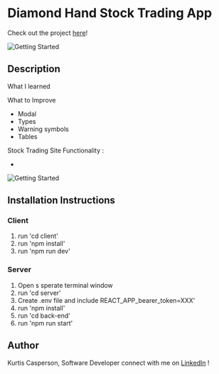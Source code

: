 # Diamond Hand Stock Trading App

Check out the project [here]()!

![Getting Started]()

## Description

What I learned

What to Improve

- Modal
- Types
- Warning symbols
- Tables

Stock Trading Site Functionality :

-

![Getting Started](/client/src/assets/random-page.png)

## Installation Instructions

### Client

1. run 'cd client'
2. run 'npm install'
3. run 'npm run dev'

### Server

1. Open s sperate terminal window
2. run 'cd server'
3. Create .env file and include REACT_APP_bearer_token=XXX'
4. run 'npm install'
5. run 'cd back-end'
6. run 'npm run start'

## Author

Kurtis Casperson, Software Developer
connect with me on [LinkedIn](https://www.linkedin.com/feed/) !
